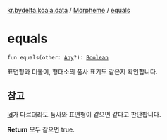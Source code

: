 [kr.bydelta.koala.data](../index.md) / [Morpheme](index.md) / [equals](./equals.md)

# equals

`fun equals(other: `[`Any`](https://kotlinlang.org/api/latest/jvm/stdlib/kotlin/-any/index.html)`?): `[`Boolean`](https://kotlinlang.org/api/latest/jvm/stdlib/kotlin/-boolean/index.html)

표면형과 더불어, 형태소의 품사 표기도 같은지 확인합니다.

## 참고

[id](id.md)가 다르더라도 품사와 표면형이 같으면 같다고 판단합니다.

**Return**
모두 같으면 true.

